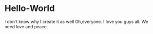 # Hello-World
I don`t know why I create it as well
Oh,everyone.
I love you guys all.
We need love and peace.
